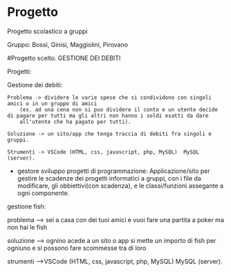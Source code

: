 # Progetto
Progetto scolastico a gruppi

Gruppo: Bossi, Ginisi, Maggiolini, Pirovano


#Progetto scelto. GESTIONE DEI DEBITI








Progetti:
 
 Gestione dei debiti:

	Problema -> dividere le varie spese che si condividono con singoli amici o in un gruppo di amici  
		(es. ad una cena non si puo dividere il conto e un utente decide di pagare per tutti ma gli altri non hanno i soldi esatti da dare 
		all'utente che ha pagato per tutti).
		
	Soluzione -> un sito/app che tenga traccia di debiti fra singoli e gruppi.

	Strumenti -> VSCode (HTML, css, javascript, php, MySQL)  MySQL (server).
 
 - gestore sviluppo progetti di programmazione: Applicazione/sito  per gestire le scadenze dei progetti informatici a gruppi, con i file da modificare, gli obbiettivi(con scadenza), e le classi/funzioni assegante a ogni componente.



  gestione fish:
  
  problema --> sei a casa con dei tuoi amici e vuoi fare una partita a poker ma non hai le fish
  
  soluzione --> ognino acede a un sito o app si mette un importo di fish per ogniuno e si possono fare scommesse tra di loro
  
  strumenti -->VSCode (HTML, css, javascript, php, MySQL)  MySQL (server).
